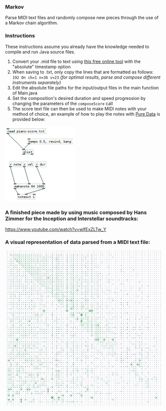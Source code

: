 ### Markov
Parse MIDI text files and randomly compose new pieces through the use of a Markov chain algorithm.

### Instructions
These instructions assume you already have the knowledge needed to compile and run Java source files.

1. Convert your .mid file to text using [this free online tool](http://flashmusicgames.com/midi/mid2txt.php) with the "absolute" timestamp option
2. When saving to .txt, only copy the lines that are formatted as follows: `192 On ch=1 n=36 v=23` *(for optimal results, parse and compose different instruments separately)*
3. Edit the absolute file paths for the input/output files in the main function of Main.java
4. Set the composition's desired duration and speed progression by changing the parameters of the `composeScore` call
5. The score text file can then be used to make MIDI notes with your method of choice, an example of how to play the notes with [Pure Data](https://puredata.info/) is provided below: 

![](https://raw.githubusercontent.com/Bennett-Lynch/Markov/master/samples/pure-data-setup.png)

### A finished piece made by using music composed by Hans Zimmer for the Inception and Interstellar soundtracks:
https://www.youtube.com/watch?v=wlfExZLTw_Y

### A visual representation of data parsed from a MIDI text file:
![](https://raw.githubusercontent.com/Bennett-Lynch/Markov/master/samples/visual-representation.png)
